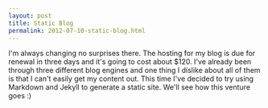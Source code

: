 ```yaml
---
layout: post
title: Static Blog
permalink: 2012-07-10-static-blog.html
---
```


I'm always changing no surprises there. The hosting for my blog is due for renewal in three days and it's going to cost about $120. I've already been through three different blog engines and one thing I dislike about all of them is that I can't easily get my content out. This time I've decided to try using Markdown and Jekyll to generate a static site. We'll see how this venture goes :)